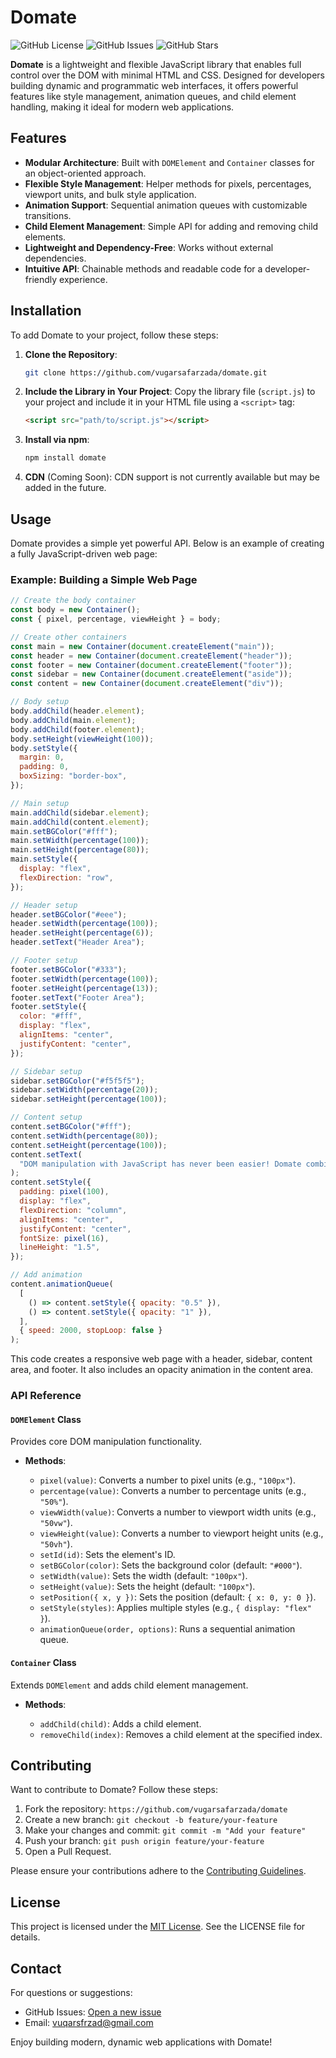 # Domate

![GitHub License](https://img.shields.io/badge/license-MIT-blue.svg)
![GitHub Issues](https://img.shields.io/github/issues/vugarsafarzada/domate)
![GitHub Stars](https://img.shields.io/github/stars/vugarsafarzada/domate)

**Domate** is a lightweight and flexible JavaScript library that enables full control over the DOM with minimal HTML and CSS. Designed for developers building dynamic and programmatic web interfaces, it offers powerful features like style management, animation queues, and child element handling, making it ideal for modern web applications.

## Features

- **Modular Architecture**: Built with `DOMElement` and `Container` classes for an object-oriented approach.
- **Flexible Style Management**: Helper methods for pixels, percentages, viewport units, and bulk style application.
- **Animation Support**: Sequential animation queues with customizable transitions.
- **Child Element Management**: Simple API for adding and removing child elements.
- **Lightweight and Dependency-Free**: Works without external dependencies.
- **Intuitive API**: Chainable methods and readable code for a developer-friendly experience.

## Installation

To add Domate to your project, follow these steps:

1. **Clone the Repository**:
   ```bash
   git clone https://github.com/vugarsafarzada/domate.git
   ```

2. **Include the Library in Your Project**:
   Copy the library file (`script.js`) to your project and include it in your HTML file using a `<script>` tag:
   ```html
   <script src="path/to/script.js"></script>
   ```

3. **Install via npm**:

   ```bash
   npm install domate
   ```

4. **CDN** (Coming Soon):
   CDN support is not currently available but may be added in the future.

## Usage

Domate provides a simple yet powerful API. Below is an example of creating a fully JavaScript-driven web page:

### Example: Building a Simple Web Page

```javascript
// Create the body container
const body = new Container();
const { pixel, percentage, viewHeight } = body;

// Create other containers
const main = new Container(document.createElement("main"));
const header = new Container(document.createElement("header"));
const footer = new Container(document.createElement("footer"));
const sidebar = new Container(document.createElement("aside"));
const content = new Container(document.createElement("div"));

// Body setup
body.addChild(header.element);
body.addChild(main.element);
body.addChild(footer.element);
body.setHeight(viewHeight(100));
body.setStyle({
  margin: 0,
  padding: 0,
  boxSizing: "border-box",
});

// Main setup
main.addChild(sidebar.element);
main.addChild(content.element);
main.setBGColor("#fff");
main.setWidth(percentage(100));
main.setHeight(percentage(80));
main.setStyle({
  display: "flex",
  flexDirection: "row",
});

// Header setup
header.setBGColor("#eee");
header.setWidth(percentage(100));
header.setHeight(percentage(6));
header.setText("Header Area");

// Footer setup
footer.setBGColor("#333");
footer.setWidth(percentage(100));
footer.setHeight(percentage(13));
footer.setText("Footer Area");
footer.setStyle({
  color: "#fff",
  display: "flex",
  alignItems: "center",
  justifyContent: "center",
});

// Sidebar setup
sidebar.setBGColor("#f5f5f5");
sidebar.setWidth(percentage(20));
sidebar.setHeight(percentage(100));

// Content setup
content.setBGColor("#fff");
content.setWidth(percentage(80));
content.setHeight(percentage(100));
content.setText(
  "DOM manipulation with JavaScript has never been easier! Domate combines style, animation, and structure management in a single library."
);
content.setStyle({
  padding: pixel(100),
  display: "flex",
  flexDirection: "column",
  alignItems: "center",
  justifyContent: "center",
  fontSize: pixel(16),
  lineHeight: "1.5",
});

// Add animation
content.animationQueue(
  [
    () => content.setStyle({ opacity: "0.5" }),
    () => content.setStyle({ opacity: "1" }),
  ],
  { speed: 2000, stopLoop: false }
);
```

This code creates a responsive web page with a header, sidebar, content area, and footer. It also includes an opacity animation in the content area.

### API Reference

#### `DOMElement` Class

Provides core DOM manipulation functionality.

* **Methods**:

  * `pixel(value)`: Converts a number to pixel units (e.g., `"100px"`).
  * `percentage(value)`: Converts a number to percentage units (e.g., `"50%"`).
  * `viewWidth(value)`: Converts a number to viewport width units (e.g., `"50vw"`).
  * `viewHeight(value)`: Converts a number to viewport height units (e.g., `"50vh"`).
  * `setId(id)`: Sets the element's ID.
  * `setBGColor(color)`: Sets the background color (default: `"#000"`).
  * `setWidth(value)`: Sets the width (default: `"100px"`).
  * `setHeight(value)`: Sets the height (default: `"100px"`).
  * `setPosition({ x, y })`: Sets the position (default: `{ x: 0, y: 0 }`).
  * `setStyle(styles)`: Applies multiple styles (e.g., `{ display: "flex" }`).
  * `animationQueue(order, options)`: Runs a sequential animation queue.

#### `Container` Class

Extends `DOMElement` and adds child element management.

* **Methods**:

  * `addChild(child)`: Adds a child element.
  * `removeChild(index)`: Removes a child element at the specified index.

## Contributing

Want to contribute to Domate? Follow these steps:

1. Fork the repository: `https://github.com/vugarsafarzada/domate`
2. Create a new branch: `git checkout -b feature/your-feature`
3. Make your changes and commit: `git commit -m "Add your feature"`
4. Push your branch: `git push origin feature/your-feature`
5. Open a Pull Request.

Please ensure your contributions adhere to the [Contributing Guidelines](CONTRIBUTING.md).

## License

This project is licensed under the [MIT License](LICENSE). See the LICENSE file for details.

## Contact

For questions or suggestions:

* GitHub Issues: [Open a new issue](https://github.com/vugarsafarzada/domate/issues)
* Email: [vuqarsfrzad@gmail.com](mailto:vuqarsfrzad@gmail.com)

Enjoy building modern, dynamic web applications with Domate!